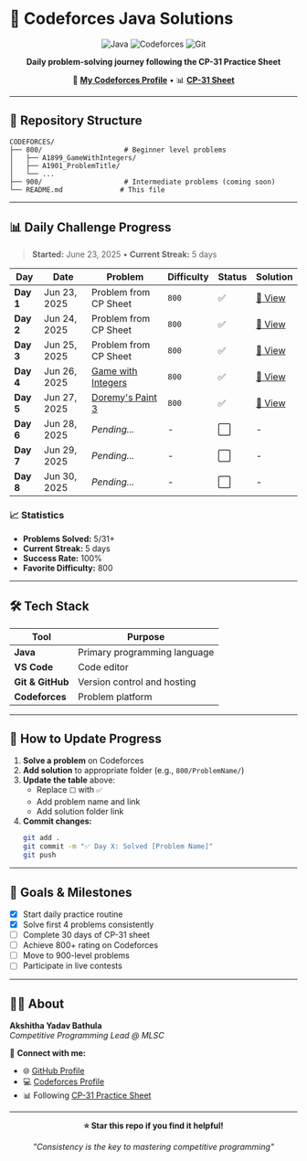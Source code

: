 # 🚀 Codeforces Java Solutions

<div align="center">

![Java](https://img.shields.io/badge/Java-ED8B00?style=for-the-badge&logo=java&logoColor=white)
![Codeforces](https://img.shields.io/badge/Codeforces-1F8ACB?style=for-the-badge&logo=codeforces&logoColor=white)
![Git](https://img.shields.io/badge/Git-F05032?style=for-the-badge&logo=git&logoColor=white)

**Daily problem-solving journey following the CP-31 Practice Sheet**

🔗 **[My Codeforces Profile](https://codeforces.com/profile/Akshithayadav-b)** • 📊 **[CP-31 Sheet](https://docs.google.com/spreadsheets/d/1Ds8kMQzHQ0ZL7UirGRSmaHCGXtGm9c_0/edit#gid=1059946245)**

</div>

---

## 📁 Repository Structure

```
CODEFORCES/
├── 800/                    # Beginner level problems
│   ├── A1899_GameWithIntegers/
│   ├── A1901_ProblemTitle/
│   └── ...
├── 900/                    # Intermediate problems (coming soon)
└── README.md              # This file
```

---

## 📊 Daily Challenge Progress

> **Started:** June 23, 2025 • **Current Streak:** 5 days

<table>
<thead>
<tr>
<th>Day</th>
<th>Date</th>
<th>Problem</th>
<th>Difficulty</th>
<th>Status</th>
<th>Solution</th>
</tr>
</thead>
<tbody>
<tr>
<td><strong>Day 1</strong></td>
<td>Jun 23, 2025</td>
<td>Problem from CP Sheet</td>
<td><code>800</code></td>
<td>✅</td>
<td><a href="./800/">📁 View</a></td>
</tr>
<tr>
<td><strong>Day 2</strong></td>
<td>Jun 24, 2025</td>
<td>Problem from CP Sheet</td>
<td><code>800</code></td>
<td>✅</td>
<td><a href="./800/">📁 View</a></td>
</tr>
<tr>
<td><strong>Day 3</strong></td>
<td>Jun 25, 2025</td>
<td>Problem from CP Sheet</td>
<td><code>800</code></td>
<td>✅</td>
<td><a href="./800/">📁 View</a></td>
</tr>
<tr>
<td><strong>Day 4</strong></td>
<td>Jun 26, 2025</td>
<td><a href="https://codeforces.com/problemset/problem/1899/A">Game with Integers</a></td>
<td><code>800</code></td>
<td>✅</td>
<td><a href="./800/A1899_GameWithIntegers/">📁 View</a></td>
</tr>
<tr>
<td><strong>Day 5</strong></td>
<td>Jun 27, 2025</td> 
<td><a href="https://codeforces.com/problemset/problem/1890/A">Doremy's Paint 3</a></td>
<td><code>800</code></td>
<td>✅</td>
<td><a href="https://github.com/AkshithaYadav-Bathula/CODEFORCES/blob/main/800/Doremy's%20Paint/DoremyPaint3.java/">📁 View</td>

</tr>
   
<tr>
<td><strong>Day 6</strong></td>
<td>Jun 28, 2025</td>
<td><em>Pending...</em></td>
<td>-</td>
<td>⬜</td>
<td>-</td>
</tr>

<tr>
<td><strong>Day 7</strong></td>
<td>Jun 29, 2025</td>
<td><em>Pending...</em></td></td>
<td>-</td>
<td>⬜</td>
<td>-</td>
</tr>

<tr>
<td><strong>Day 8</strong></td>
<td>Jun 30, 2025</td>
<td><em>Pending...</em></td>
<td>-</td>
<td>⬜</td>
<td>-</td>
</tr>
</tbody>
</table>

### 📈 Statistics

- **Problems Solved:** 5/31+ 
- **Current Streak:** 5 days
- **Success Rate:** 100%
- **Favorite Difficulty:** 800

---

## 🛠️ Tech Stack

<div align="center">

| Tool | Purpose |
|------|---------|
| **Java** | Primary programming language |
| **VS Code** | Code editor |
| **Git & GitHub** | Version control and hosting |
| **Codeforces** | Problem platform |

</div>

---

## 📝 How to Update Progress

1. **Solve a problem** on Codeforces
2. **Add solution** to appropriate folder (e.g., `800/ProblemName/`)
3. **Update the table** above:
   - Replace `⬜` with `✅`
   - Add problem name and link
   - Add solution folder link
4. **Commit changes:**
   ```bash
   git add .
   git commit -m "✅ Day X: Solved [Problem Name]"
   git push
   ```

---

## 🎯 Goals & Milestones

- [x] Start daily practice routine
- [x] Solve first 4 problems consistently
- [ ] Complete 30 days of CP-31 sheet
- [ ] Achieve 800+ rating on Codeforces
- [ ] Move to 900-level problems
- [ ] Participate in live contests

---

## 👩‍💻 About

**Akshitha Yadav Bathula**  
*Competitive Programming Lead @ MLSC*

🔗 **Connect with me:**
- 🌐 [GitHub Profile](https://github.com/AkshithaYadav-Bathula)
- 💻 [Codeforces Profile](https://codeforces.com/profile/Akshithayadav-b)
- 📊 Following [CP-31 Practice Sheet](https://docs.google.com/spreadsheets/d/1Ds8kMQzHQ0ZL7UirGRSmaHCGXtGm9c_0/edit#gid=1059946245)

---

<div align="center">

**⭐ Star this repo if you find it helpful!**

*"Consistency is the key to mastering competitive programming"*

</div>
